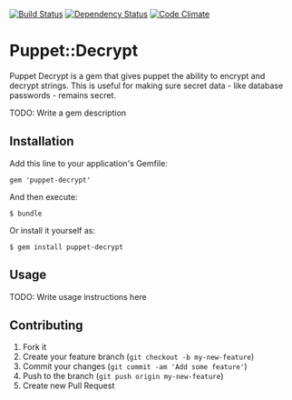 [![Build Status](https://secure.travis-ci.org/maxlinc/puppet-decrypt.png?branch=master)](http://travis-ci.org/maxlinc/puppet-decrypt)
[![Dependency Status](https://gemnasium.com/maxlinc/puppet-decrypt.png?travis)](https://gemnasium.com/maxlinc/puppet-decrypt)
[![Code Climate](https://codeclimate.com/github/maxlinc/puppet-decrypt.png)](https://codeclimate.com/github/maxlinc/puppet-decrypt)

# Puppet::Decrypt

Puppet Decrypt is a gem that gives puppet the ability to encrypt and decrypt strings.  This is useful for making sure secret data - like database passwords - remains secret.

TODO: Write a gem description

## Installation

Add this line to your application's Gemfile:

    gem 'puppet-decrypt'

And then execute:

    $ bundle

Or install it yourself as:

    $ gem install puppet-decrypt

## Usage

TODO: Write usage instructions here

## Contributing

1. Fork it
2. Create your feature branch (`git checkout -b my-new-feature`)
3. Commit your changes (`git commit -am 'Add some feature'`)
4. Push to the branch (`git push origin my-new-feature`)
5. Create new Pull Request
